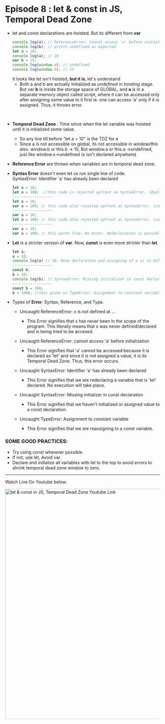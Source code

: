# Episode 8 : let & const in JS, Temporal Dead Zone

* let and const declarations are hoisted. But its different from **var**
    ```js
    console.log(a); // ReferenceError: Cannot access 'a' before initialization
    console.log(b); // prints undefined as expected
    let a = 10;
    console.log(a); // 10
    var b = 15;
    console.log(window.a); // undefined
    console.log(window.b); // 15
    ```
  It looks like let isn't hoisted, **but it is**, let's understand
  * Both a and b are actually initialized as *undefined* in hoisting stage. But var **b** is inside the storage space of GLOBAL, and **a** is in a separate memory object called script, where it can be accessed only after assigning some value to it first ie. one can access 'a' only if it is assigned. Thus, it throws error.

<br>

* **Temporal Dead Zone** : Time since when the let variable was hoisted until it is initialized some value. 
    - So any line till before "let a = 10" is the TDZ for a
    - Since a is not accessible on global, its not accessible in *window/this* also. window.b or this.b -> 15; But window.a or this.a ->undefined, just like window.x->undefined (x isn't declared anywhere)

* **Reference Error** are thrown when variables are in temporal dead zone.

* **Syntax Error** doesn't even let us run single line of code.     
  SyntaxError: Identifier 'a' has already been declared

    ```js
    let a = 10;
    let a = 100;  //this code is rejected upfront as SyntaxError. (duplicate declaration)
    ------------------
    let a = 10;
    var a = 100; // this code also rejected upfront as SyntaxError. (can't use same name in same scope)
    ------------------
    var a = 10;
    let a = 100; // this code also rejected upfront as SyntaxError. (can't use same name in same scope)
    ------------------
    var a = 10;
    var a = 100; // this works fine. No error. Redeclaration is possible in var.
    ```

* **Let** is a stricter version of **var**. Now, **const** is even more stricter than **let**.
    ```js
    let a;
    a = 10;
    console.log(a) // 10. Note declaration and assigning of a is in different lines.
    ------------------
    const b;
    b = 10;
    console.log(b); // SyntaxError: Missing initializer in const declaration. (This type of declaration won't work with const. const b = 10 only will work)
    ------------------
    const b = 100;
    b = 1000; //this gives us TypeError: Assignment to constant variable. 
    ```

* Types of **Error**: Syntax, Reference, and Type.

    * Uncaught ReferenceError: x is not defined at ...
        * This Error signifies that x has never been in the scope of the program. This literally means that x was never defined/declared and is being tried to be accesed.

    * Uncaught ReferenceError: cannot access 'a' before initialization
        * This Error signifies that 'a' cannot be accessed because it is declared as 'let' and since it is not assigned a value, it is its Temporal Dead Zone. Thus, this error occurs.

    * Uncaught SyntaxError: Identifier 'a' has already been declared
        * This Error signifies that we are redeclaring a variable that is 'let' declared. No execution will take place.

    * Uncaught SyntaxError: Missing initializer in const declaration
        * This Error signifies that we haven't initialized or assigned value to a const declaration.

    * Uncaught TypeError: Assignment to constant variable
        * This Error signifies that we are reassigning to a const variable.

### SOME GOOD PRACTICES:

* Try using const wherever possible.
* If not, use let, Avoid var.
* Declare and initialize all variables with let to the top to avoid errors to shrink temporal dead zone window to zero.

<hr>

Watch Live On Youtube below:

<a href="https://www.youtube.com/watch?v=BNC6slYCj50&ab_channel=AkshaySaini" target="_blank"><img src="https://img.youtube.com/vi/BNC6slYCj50/0.jpg" width="750"
alt="let & const in JS, Temporal Dead Zone Youtube Link"/></a>
